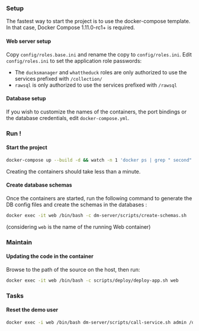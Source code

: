 ### Setup

The fastest way to start the project is to use the docker-compose template. In that case, Docker Compose 1.11.0-rc1+ is required.

#### Web server setup

Copy `config/roles.base.ini` and rename the copy to `config/roles.ini`. Edit `config/roles.ini` to set the application role passwords:
* The `ducksmanager` and `whattheduck` roles are only authorized to use the services prefixed with `/collection/`
* `rawsql` is only authorized to use the services prefixed with `/rawsql`

#### Database setup

If you wish to customize the names of the containers, the port bindings or the database credentials, edit `docker-compose.yml`. 

### Run !

#### Start the project

```bash
docker-compose up --build -d && watch -n 1 'docker ps | grep " second"'
```

Creating the containers should take less than a minute. 

#### Create database schemas

Once the containers are started, run the following command to generate the DB config files and create the schemas in the databases :
```bash
docker exec -it web /bin/bash -c dm-server/scripts/create-schemas.sh
```
(considering `web` is the name of the running Web container)


### Maintain

#### Updating the code in the container

Browse to the path of the source on the host, then run: 
```bash
docker exec -it web /bin/bash -c scripts/deploy/deploy-app.sh web
```


### Tasks

#### Reset the demo user

```bash
docker exec -i web /bin/bash dm-server/scripts/call-service.sh admin /ducksmanager/resetDemo
```